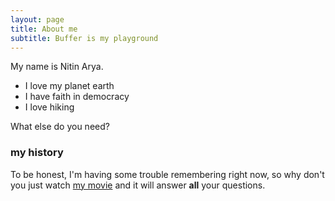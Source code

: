 ```yaml
---
layout: page
title: About me
subtitle: Buffer is my playground
---
```


My name is Nitin Arya.


- I love my planet earth
- I have faith in democracy
- I love hiking



What else do you need?

### my history

To be honest, I'm having some trouble remembering right now, so why don't you just watch [my movie](https://en.wikipedia.org/wiki/An_Idiot_Abroad) and it will answer **all** your questions.